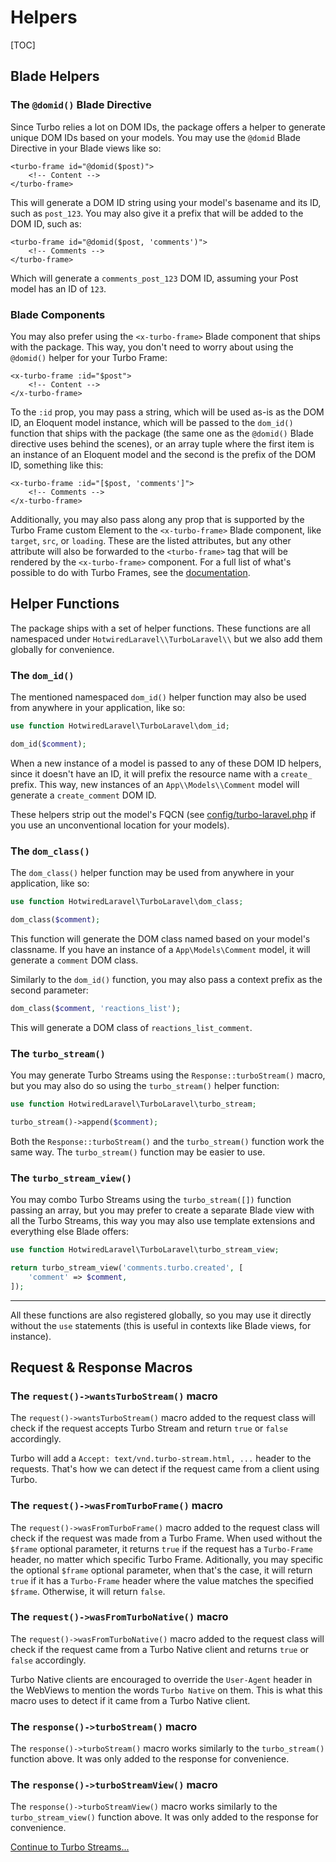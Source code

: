 # Helpers

[TOC]

## Blade Helpers

### The `@domid()` Blade Directive

Since Turbo relies a lot on DOM IDs, the package offers a helper to generate unique DOM IDs based on your models. You may use the `@domid` Blade Directive in your Blade views like so:

```blade
<turbo-frame id="@domid($post)">
    <!-- Content -->
</turbo-frame>
```

This will generate a DOM ID string using your model's basename and its ID, such as `post_123`. You may also give it a prefix that will be added to the DOM ID, such as:

```blade
<turbo-frame id="@domid($post, 'comments')">
    <!-- Comments -->
</turbo-frame>
```

Which will generate a `comments_post_123` DOM ID, assuming your Post model has an ID of `123`.

### Blade Components

You may also prefer using the `<x-turbo-frame>` Blade component that ships with the package. This way, you don't need to worry about using the `@domid()` helper for your Turbo Frame:

```blade
<x-turbo-frame :id="$post">
    <!-- Content -->
</x-turbo-frame>
```

To the `:id` prop, you may pass a string, which will be used as-is as the DOM ID, an Eloquent model instance, which will be passed to the `dom_id()` function that ships with the package (the same one as the `@domid()` Blade directive uses behind the scenes), or an array tuple where the first item is an instance of an Eloquent model and the second is the prefix of the DOM ID, something like this:

```blade
<x-turbo-frame :id="[$post, 'comments']">
    <!-- Comments -->
</x-turbo-frame>
```

Additionally, you may also pass along any prop that is supported by the Turbo Frame custom Element to the `<x-turbo-frame>` Blade component, like `target`, `src`, or `loading`. These are the listed attributes, but any other attribute will also be forwarded to the `<turbo-frame>` tag that will be rendered by the `<x-turbo-frame>` component. For a full list of what's possible to do with Turbo Frames, see the [documentation](https://turbo.hotwired.dev/handbook/frames).

## Helper Functions

The package ships with a set of helper functions. These functions are all namespaced under `HotwiredLaravel\\TurboLaravel\\` but we also add them globally for convenience.

### The `dom_id()`

The mentioned namespaced `dom_id()` helper function may also be used from anywhere in your application, like so:

```php
use function HotwiredLaravel\TurboLaravel\dom_id;

dom_id($comment);
```

When a new instance of a model is passed to any of these DOM ID helpers, since it doesn't have an ID, it will prefix the resource name with a `create_` prefix. This way, new instances of an `App\\Models\\Comment` model will generate a `create_comment` DOM ID.

These helpers strip out the model's FQCN (see [config/turbo-laravel.php](https://github.com/hotwired-laravel/turbo-laravel/blob/main/config/turbo-laravel.php) if you use an unconventional location for your models).

### The `dom_class()`

The `dom_class()` helper function may be used from anywhere in your application, like so:

```php
use function HotwiredLaravel\TurboLaravel\dom_class;

dom_class($comment);
```

This function will generate the DOM class named based on your model's classname. If you have an instance of a `App\Models\Comment` model, it will generate a `comment` DOM class.

Similarly to the `dom_id()` function, you may also pass a context prefix as the second parameter:

```php
dom_class($comment, 'reactions_list');
```

This will generate a DOM class of `reactions_list_comment`.

### The `turbo_stream()`

You may generate Turbo Streams using the `Response::turboStream()` macro, but you may also do so using the `turbo_stream()` helper function:

```php
use function HotwiredLaravel\TurboLaravel\turbo_stream;

turbo_stream()->append($comment);
```

Both the `Response::turboStream()` and the `turbo_stream()` function work the same way. The `turbo_stream()` function may be easier to use.

### The `turbo_stream_view()`

You may combo Turbo Streams using the `turbo_stream([])` function passing an array, but you may prefer to create a separate Blade view with all the Turbo Streams, this way you may also use template extensions and everything else Blade offers:

```php
use function HotwiredLaravel\TurboLaravel\turbo_stream_view;

return turbo_stream_view('comments.turbo.created', [
    'comment' => $comment,
]);
```

---

All these functions are also registered globally, so you may use it directly without the `use` statements (this is useful in contexts like Blade views, for instance).

## Request & Response Macros

### The `request()->wantsTurboStream()` macro

The `request()->wantsTurboStream()` macro added to the request class will check if the request accepts Turbo Stream and return `true` or `false` accordingly.

Turbo will add a `Accept: text/vnd.turbo-stream.html, ...` header to the requests. That's how we can detect if the request came from a client using Turbo.

### The `request()->wasFromTurboFrame()` macro

The `request()->wasFromTurboFrame()` macro added to the request class will check if the request was made from a Turbo Frame. When used without the `$frame` optional parameter, it returns `true` if the request has a `Turbo-Frame` header, no matter which specific Turbo Frame. Aditionally, you may specific the optional `$frame` optional parameter, when that's the case, it will return `true` if it has a `Turbo-Frame` header where the value matches the specified `$frame`. Otherwise, it will return `false`.

### The `request()->wasFromTurboNative()` macro

The `request()->wasFromTurboNative()` macro added to the request class will check if the request came from a Turbo Native client and returns `true` or `false` accordingly.

Turbo Native clients are encouraged to override the `User-Agent` header in the WebViews to mention the words `Turbo Native` on them. This is what this macro uses to detect if it came from a Turbo Native client.

### The `response()->turboStream()` macro

The `response()->turboStream()` macro works similarly to the `turbo_stream()` function above. It was only added to the response for convenience.

### The `response()->turboStreamView()` macro

The `response()->turboStreamView()` macro works similarly to the `turbo_stream_view()` function above. It was only added to the response for convenience.

[Continue to Turbo Streams...](/docs/{{version}}/turbo-streams)
